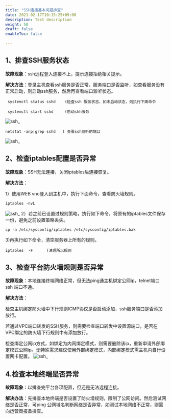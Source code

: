 ```yaml
---
title: "SSH连接基本问题排查"
date: 2021-02-17T10:15:25+09:00
description: Test description
weight: 50
draft: false
enableToc: false

---
```



##  1、排查SSH服务状态

**故障现象**：ssh远程登入连接不上，提示连接拒绝相关提示。

**解决方法**：登录主机查看ssh服务是否正常，服务端口是否监听，如查看服务没有正常启动，则启动ssh服务，然后再查看端口监听状态。

```shell
 systemctl status sshd    (检查ssh 服务状态，如未启动状态，则执行下面命令
 
 systemctl start sshd     (启动shh服务
```
 ![ssh_](../_images/ssh1.png)
 ```shell
 netstat -anp|grep sshd   ( 查看ssh监听的端口
 ```
 ![ssh_](../_images/ssh2.png)
##  2、检查iptables配置是否异常

**故障现象**：SSH无法连接，关闭iptables后连接恢复。

**解决方法**：

1）使用WEB vnc登入到主机中，执行下面命令，查看防火墙规则。

```shell
iptables -nvL  
```
![ssh_](../_images/ssh3.png)
2）若之前已设置过规则策略，执行如下命令，将原有的iptables文件保存一份，避免之前设置策略丢失。
```shell
cp -a /etc/sysconfig/iptables /etc/sysconfig/iptables.bak
```
3)再执行如下命令，清空服务器上所有的规则。
```shell
iptables  -F      (清理所以规则
```

##  3、检查平台防火墙规则是否异常 

**故障现象**：本地连接终端网络正常，但无法ping通主机绑定公网ip，telnet端口ssh 端口不通。

**解决方法**：

检查主机绑定防火墙中下行规则ICMP协议是否启动添加，ssh服务端口是否添加放行。

 

若通过VPC端口转发的SSH服务，则需要检查端口转发中设置源端口，是否在VPC绑定的防火墙下行规则中有添加放行。

 

检查绑定公网ip方式，如绑定为内网绑定模式，则需要删除该ip，重新申请外部绑定模式公网ip。无特殊需求建议使用外部绑定模式，内部绑定模式需主机内自行设置网卡配置。
![ssh_](../_images/ssh4.png)


## 4.检查本地终端是否异常

**故障现象**：以排查完平台各项配置，但还是无法远程连接。



**解决办法**：先排查本地终端是否设置了防火墙规则，限制了公网访问。然后测试网络是否正常，可ping 公网域名判断网络是否异常，如测试本地网络不正常，则需向运营商报备排查。
